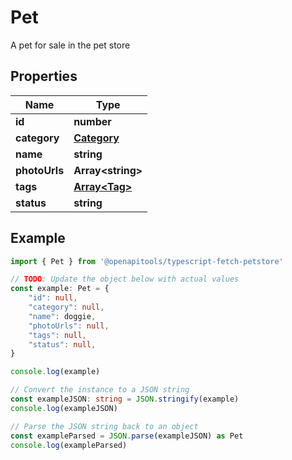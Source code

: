 
# Pet

A pet for sale in the pet store

## Properties

Name | Type
------------ | -------------
**id** | **number**
**category** | [**Category**](Category.md)
**name** | **string**
**photoUrls** | **Array&lt;string&gt;**
**tags** | [**Array&lt;Tag&gt;**](Tag.md)
**status** | **string**

## Example

```typescript
import { Pet } from '@openapitools/typescript-fetch-petstore'

// TODO: Update the object below with actual values
const example: Pet = {
    "id": null,
    "category": null,
    "name": doggie,
    "photoUrls": null,
    "tags": null,
    "status": null,
}

console.log(example)

// Convert the instance to a JSON string
const exampleJSON: string = JSON.stringify(example)
console.log(exampleJSON)

// Parse the JSON string back to an object
const exampleParsed = JSON.parse(exampleJSON) as Pet
console.log(exampleParsed)
```


